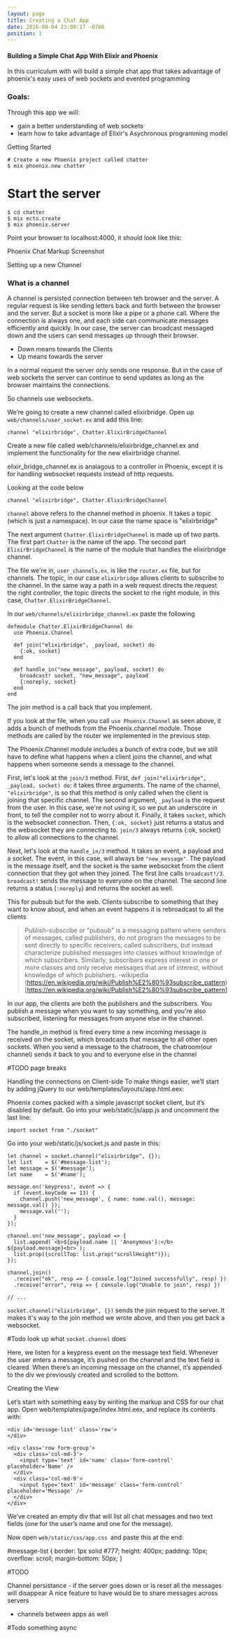 ```yaml
---
layout: page
title: Creating a Chat App
date: 2016-08-04 23:08:17 -0700
position: 1
---
```


#### Building a Simple Chat App With Elixir and Phoenix

In this curriculum with will build a simple chat app that takes advantage of phoenix's easy uses of web sockets and evented programming


### Goals:

Through this app we will:

* gain a better understanding of web sockets
* learn how to take advantage of Elixir's Asychronous programming model

Getting Started


```
# Create a new Phoenix project called chatter
$ mix phoenix.new chatter
```

# Start the server

```
$ cd chatter
$ mix ecto.create
$ mix phoenix.server
```

Point your browser to localhost:4000, it should look like this:

Phoenix Chat Markup Screenshot

Setting up a new Channel

### What is a channel

A channel is persisted connection between teh browser and the server. A regular request is like sending letters back and forth between the browser and the server. But a socket is more like a pipe or a phone call. Where the connection is always one, and each side can communicate messages efficiently and quickly. In our case, the server can broadcast messaged down and the users can send messages up through their browser.

* Down means towards the Clients
* Up means towards the server


In a normal request the server only sends one response. But in the case of web sockets the server can continue to send updates as long as the browser maintains the connections.


So channels use websockets.

We’re going to create a new channel called elixirbridge. Open up `web/channels/user_socket.ex` and add this line:


`channel "elixirbridge", Chatter.ElixirBridgeChannel`

Create a new file called web/channels/elixirbridge_channel.ex and implement the functionality for the new elixirbridge channel.

elixir_bridge_channel.ex is analagous to a controller in Phoenix, except it is for handling websocket requests instead of http requests.



Looking at the code below

`channel "elixirbridge", Chatter.ElixirBridgeChannel`

`channel` above refers to the channel method in phoenix. It takes a topic (which is just a namespace). In our case the name space is "elixirbridge"

The next argument `Chatter.ElixirBridgeChannel` is made up of two parts. The first part `Chatter` is the name of the app. The second part `ElixirBridgeChannel` is the name of the module that handles the elixirbridge channel.

The file we're in, `user_channels.ex`, is like the `router.ex` file, but for channels. The topic, in our case `elixirbridge` allows clients to subscribe to the channel. In the same way a path in a web request directs the request the right controller, the topic directs the socket to rhe right module, in this case, `Chatter.ElixirBridgeChannel`.  


In our `web/channels/elixirbridge_channel.ex` paste the following

```
defmodule Chatter.ElixirBridgeChannel do
  use Phoenix.Channel

  def join("elixirbridge", _payload, socket) do
    {:ok, socket}
  end

  def handle_in("new_message", payload, socket) do
    broadcast! socket, "new_message", payload
    {:noreply, socket}
  end
end
```


The join method is a call back that you implement.

If you look at the file, when you call `use Phoenix.Channel` as seen above, it adds a bunch of methods from the Phoenix.channel module. Those methods are called by the router we implemented in the previous step.

The Phoenix.Channel module includes a bunch of extra code, but we still have to define what happens when a client joins the channel, and what happens when someone sends a message to the channel.

First, let's look at the `join/3` method. First, `def join("elixirbridge", _payload, socket) do`: it takes three arguments. The name of the channel, `"elixirbridge"`, is so that this method is only called when the client is joining that specific channel. The second argument, `_payload` is the request from the user. In this case, we're not using it, so we put an underscore in front, to tell the compiler not to worry about it. Finally, it takes `socket`, which is the websocket connection. Then, `{:ok, socket}` just returns a status and the websocket they are connecting to. `join/3` always returns {:ok, socket} to allow all connections to the channel.


Next, let's look at the `handle_in/3` method. It takes an event, a payload and a socket. The event, in this case, will always be `"new_message"`. The payload is the message itself, and the socket is the same websocket from the client connection that they got when they joined. The first line calls `broadcast!/3`. `broadcast!` sends the message to everyone on the channel. The second line returns a status (`:noreply`) and returns the socket as well.  


This for pubsub but for the web. Clients subscribe to something that they want to know about, and when an event happens it is rebroadcast to all the clients

> Publish–subscribe or "pubsub" is a messaging pattern where senders of messages, called publishers, do not program the messages to be sent directly to specific receivers, called subscribers, but instead characterize published messages into classes without knowledge of which subscribers. Similarly, subscribers express interest in one or more classes and only receive messages that are of interest, without knowledge of which publishers.
-wikipedia (https://en.wikipedia.org/wiki/Publish%E2%80%93subscribe_pattern)[https://en.wikipedia.org/wiki/Publish%E2%80%93subscribe_pattern]


In our app, the clients are both the publishers and the subscribers. You publish a message when you want to say something, and you're also subscribed, listening for messages from anyone else in the channel.

The handle_in method is fired every time a new incoming message is received on the socket, which broadcasts that message to all other open sockets. When you send a message to the chatroom, the chatroom(our channel) sends it back to you and to everyone else in the channel


#TODO page breaks


Handling the connections on Client-side
To make things easier, we’ll start by adding jQuery to our web/templates/layouts/app.html.eex:


<script src="https://cdnjs.cloudflare.com/ajax/libs/jquery/2.2.4/jquery.min.js"></script>
<script src="<%= static_path(@conn, "/js/app.js") %>"></script>

Phoenix comes packed with a simple javascript socket client, but it’s disabled by default. Go into your web/static/js/app.js and uncomment the last line:

```
import socket from "./socket"
```

Go into your web/static/js/socket.js and paste in this:

```
let channel = socket.channel("elixirbridge", {});
let list    = $('#message-list');
let message = $('#message');
let name    = $('#name');

message.on('keypress', event => {
  if (event.keyCode == 13) {
    channel.push('new_message', { name: name.val(), message: message.val() });
    message.val('');
  }
});

channel.on('new_message', payload => {
  list.append(`<b>${payload.name || 'Anonymous'}:</b> ${payload.message}<br>`);
  list.prop({scrollTop: list.prop("scrollHeight")});
});

channel.join()
  .receive("ok", resp => { console.log("Joined successfully", resp) })
  .receive("error", resp => { console.log("Unable to join", resp) })

// ...

```

`socket.channel("elixirbridge", {})` sends the join request to the server. It makes it's way to the join method we wrote above, and then you get back a websocket.

#Todo
look up what `socket.channel` does

Here, we listen for a keypress event on the message text field. Whenever the user enters a message, it’s pushed on the channel and the text field is cleared. When there’s an incoming message on the channel, it’s appended to the div we previously created and scrolled to the bottom.


Creating the View

Let’s start with something easy by writing the markup and CSS for our chat app. Open web/templates/page/index.html.eex, and replace its contents with:

```
<div id='message-list' class='row'>
</div>

<div class='row form-group'>
  <div class='col-md-3'>
    <input type='text' id='name' class='form-control' placeholder='Name' />
  </div>
  <div class='col-md-9'>
    <input type='text' id='message' class='form-control' placeholder='Message' />
  </div>
</div>
```
We’ve created an empty div that will list all chat messages and two text fields (one for the user’s name and one for the message).

Now open `web/static/css/app.css `and paste this at the end:

#message-list {
  border: 1px solid #777;
  height: 400px;
  padding: 10px;
  overflow: scroll;
  margin-bottom: 50px;
}


#TODO

Channel persistance - if the server goes down or is reset all the messages will disappear
A nice feature to have would be to share messages across servers

- channels between apps as well

#Todo
something async
